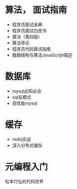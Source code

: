 # 算法， 面试指南
* 程序员面试金典
* 程序员面试白皮书
* 算法（第四版）
* 算法导论
* 程序员代码面试指南
* 数据结构与算法JavaScript描述

# 数据库
* mysql必知必会
* sql反模式
* 高性能mysql

# 缓存
* redis实战
* 深入分布式缓存

# 元编程入门
松本行弘的代码世界

